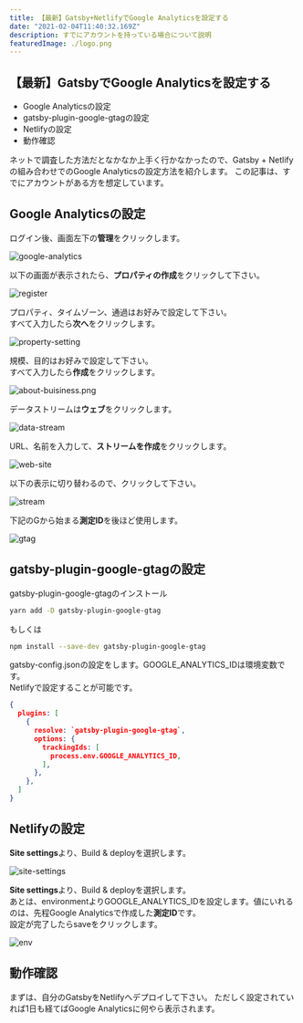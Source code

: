```yaml
---
title: 【最新】Gatsby+NetlifyでGoogle Analyticsを設定する
date: "2021-02-04T11:40:32.169Z"
description: すでにアカウントを持っている場合について説明
featuredImage: ./logo.png
---
```


## 【最新】GatsbyでGoogle Analyticsを設定する

<div class="mt-8 mb-8">

- Google Analyticsの設定
- gatsby-plugin-google-gtagの設定
- Netlifyの設定
- 動作確認

</div>

ネットで調査した方法だとなかなか上手く行かなかったので、Gatsby + Netlifyの組み合わせでのGoogle Analyticsの設定方法を紹介します。
この記事は、すでにアカウントがある方を想定しています。


## Google Analyticsの設定

<p class="mt-8 mb-8">
ログイン後、画面左下の<strong>管理</strong>をクリックします。
</p>

![google-analytics](./google-analytics.png)

<p class="mt-8 mb-8">
以下の画面が表示されたら、<strong>プロパティの作成</strong>をクリックして下さい。
</p>

![register](./register.png)

<p class="mt-8 mb-8">
プロパティ、タイムゾーン、通過はお好みで設定して下さい。<br/>
すべて入力したら<strong>次へ</strong>をクリックします。
</p>

![property-setting](./property-setting.png)

<p class="mt-8 mb-8">
規模、目的はお好みで設定して下さい。<br/>
すべて入力したら<strong>作成</strong>をクリックします。
</p>


![about-buisiness.png](./about-buisiness.png)

<p class="mt-8 mb-8">
データストリームは<strong>ウェブ</strong>をクリックします。<br/>
</p>

![data-stream](./data-stream.png)

<p class="mt-8 mb-8">
URL、名前を入力して、<strong>ストリームを作成</strong>をクリックします。
</p>

![web-site](./web-site.png)

<p class="mt-8 mb-8">
以下の表示に切り替わるので、クリックして下さい。
</p>


![stream](./stream.png)

<p class="mt-8 mb-8">
下記のGから始まる<strong>測定ID</strong>を後ほど使用します。
</p>

![gtag](./gtag.png)

## gatsby-plugin-google-gtagの設定


<p class="mt-8 mb-8">
gatsby-plugin-google-gtagのインストール
</p>

```bash
yarn add -D gatsby-plugin-google-gtag
```

<p class="mt-8 mb-8">
もしくは
</p>


```bash
npm install --save-dev gatsby-plugin-google-gtag
```

<p class="mt-8 mb-8">
gatsby-config.jsonの設定をします。GOOGLE_ANALYTICS_IDは環境変数です。<br/>
Netlifyで設定することが可能です。
</p>


```json:gatsby-config.json
{
  plugins: [
    {
      resolve: `gatsby-plugin-google-gtag`,
      options: {
        trackingIds: [
          process.env.GOOGLE_ANALYTICS_ID,
        ],
      },
    },
  ]
}
```

## Netlifyの設定

<p class="mt-8 mb-8">
<strong>Site settings</strong>より、Build & deployを選択します。
</p>

![site-settings](./site-settings.png)


<p class="mt-8 mb-8">
<strong>Site settings</strong>より、Build & deployを選択します。<br/>
あとは、environmentよりGOOGLE_ANALYTICS_IDを設定します。値にいれるのは、先程Google Analyticsで作成した<strong>測定ID</strong>です。<br/>
設定が完了したらsaveをクリックします。
</p>

![env](./env.png)

## 動作確認

<p class="mt-8 mb-8">
まずは、自分のGatsbyをNetlifyへデプロイして下さい。
ただしく設定されていれば1日も経てばGoogle Analyticsに何やら表示されます。
</p>

